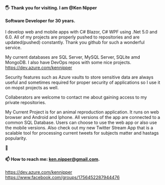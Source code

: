 #### :raised_hand_with_fingers_splayed: Thank you for visiting. I am @Ken Nipper
#### Software Developer for 30 years.
I develop web and mobile apps with C# Blazor, C# WPF using .Net 5.0 and 6.0.
All of my projects are properly pushed to repositories and are updated(pushed) constantly.
Thank you github for such a wonderful service. 

My current databases are SQL Server, MySQL Server, SQLite amd MongoDB.
I also have DevOps repos with some nice projects.
https://dev.azure.com/kennipper

Security features such as Azure vaults to store sensitive data are always useful
and sometimes required for proper security of applications so I use it on mopst projects as well.

Collaberators are welcome to contact me about gaining access to my private repositories.

My Current Project is for an animal reproduction application. It runs on web browser
and Android and Iphone. All versions of the app are connected to a common SQL Database.
Users can choose to use the web app or also use the mobile versions.
Also check out my new Twitter Stream App that is a scalable tool for processing current tweets for subjects matter and hastags popularity.


:slightly_smiling_face:
#### 📫 How to reach me: ken.nipper@gmail.com.
https://dev.azure.com/kennipper
https://www.facebook.com/groups/1756452287944476
<!--
**kencctt11/kencctt11** is a ✨ _special_ ✨ repository because its `README.md` (this file) appears on your GitHub profile.

Here are some ideas to get you started:

- 🔭 I’m currently working on ...
- 🌱 I’m currently learning ...
- 👯 I’m looking to collaborate on ...
- 🤔 I’m looking for help with ...
- 💬 Ask me about ...
- 📫 How to reach me: ...
- 😄 Pronouns: ...
- ⚡ Fun fact: ...
-->
